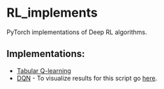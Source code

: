 # RL_implements
PyTorch implementations of Deep RL algorithms.

## Implementations:
- [Tabular Q-learning](/tab_q.ipynb)
- [DQN](/dqn.ipynb) - To visualize results for this script go [here](https://app.wandb.ai/agkhalil/pytorch-dqn-cartpole?workspace=user-agkhalil).
